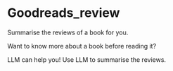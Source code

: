# Goodreads_review
Summarise the reviews of a book for you.

Want to know more about a book before reading it?

LLM can help you! Use LLM to summarise the reviews.
